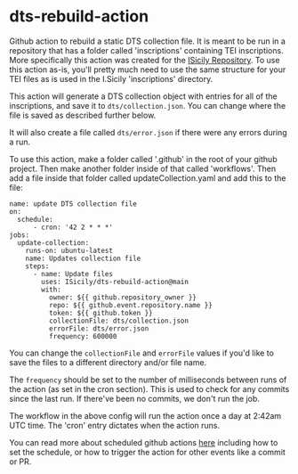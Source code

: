 # dts-rebuild-action

Github action to rebuild a static DTS collection file. It is meant to be 
run in a repository that has a folder called 'inscriptions' containing TEI inscriptions. More specifically this action was created for the [ISicily Repository](https://github.com/ISicily/ISicily). To use this action as-is, you'll pretty much need to use the same structure for your TEI files as is used in the I.Sicily 'inscriptions' directory.

This action will generate a DTS collection object with entries for all of the inscriptions, and save it to `dts/collection.json`.  You can change where the file is saved as described further below.

It will also create a file called `dts/error.json` if there were any errors during a run.

To use this action, make a folder called '.github' in the root of your github project. Then make another folder inside of that called 'workflows'. Then add a file inside that folder
called updateCollection.yaml and add this to the file:

```
name: update DTS collection file
on:
  schedule: 
      - cron: '42 2 * * *'
jobs:
  update-collection:
    runs-on: ubuntu-latest
    name: Updates collection file
    steps:
      - name: Update files
        uses: ISicily/dts-rebuild-action@main
        with:
          owner: ${{ github.repository_owner }}
          repo: ${{ github.event.repository.name }}
          token: ${{ github.token }}
          collectionFile: dts/collection.json
          errorFile: dts/error.json
          frequency: 600000
```

You can change the `collectionFile` and `errorFile` values if you'd like to save the files to a different directory and/or file name.

The `frequency` should be set to the number of milliseconds between runs of the action (as set in the cron section). This is used to check for any commits since the last run. If there've been no commits, we don't
run the job.

The workflow in the above config will run the action once a day at 2:42am UTC time. The 'cron' entry dictates when the action runs.

You can read more about scheduled github actions [here](https://docs.github.com/en/actions/using-workflows/events-that-trigger-workflows#schedule) including how to set the
schedule, or how to trigger the action for other events like a commit or PR.





